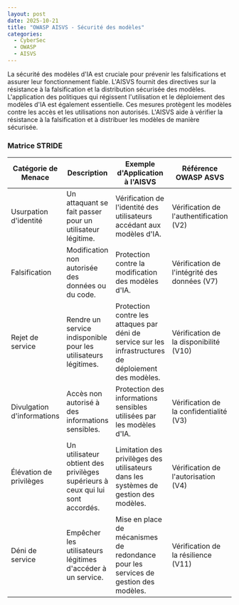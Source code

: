 ```yaml
---
layout: post
date: 2025-10-21
title: "OWASP AISVS - Sécurité des modèles"
categories:
  - CyberSec
  - OWASP
  - AISVS
---
```



La sécurité des modèles d'IA est cruciale pour prévenir les falsifications et assurer leur fonctionnement fiable.
L'AISVS fournit des directives sur la résistance à la falsification et la distribution sécurisée des modèles.
L'application des politiques qui régissent l'utilisation et le déploiement des modèles d'IA est également essentielle.
Ces mesures protègent les modèles contre les accès et les utilisations non autorisés. L'AISVS aide à vérifier la
résistance à la falsification et à distribuer les modèles de manière sécurisée.

### Matrice STRIDE

| Catégorie de Menace        | Description                                                                    | Exemple d'Application à l'AISVS                                                                        | Référence OWASP ASVS                         | Référence CWE                                                                                                    |
|----------------------------|--------------------------------------------------------------------------------|--------------------------------------------------------------------------------------------------------|----------------------------------------------|------------------------------------------------------------------------------------------------------------------|
| Usurpation d'identité      | Un attaquant se fait passer pour un utilisateur légitime.                      | Vérification de l'identité des utilisateurs accédant aux modèles d'IA.                                 | Vérification de l'authentification (V2)      | [CWE-287: Improper Authentication](https://cwe.mitre.org/data/definitions/287.html)                              |
| Falsification              | Modification non autorisée des données ou du code.                             | Protection contre la modification des modèles d'IA.                                                    | Vérification de l'intégrité des données (V7) | [CWE-345: Insufficient Verification of Data Authenticity](https://cwe.mitre.org/data/definitions/345.html)       |
| Rejet de service           | Rendre un service indisponible pour les utilisateurs légitimes.                | Protection contre les attaques par déni de service sur les infrastructures de déploiement des modèles. | Vérification de la disponibilité (V10)       | [CWE-400: Uncontrolled Resource Consumption](https://cwe.mitre.org/data/definitions/400.html)                    |
| Divulgation d'informations | Accès non autorisé à des informations sensibles.                               | Protection des informations sensibles utilisées par les modèles d'IA.                                  | Vérification de la confidentialité (V3)      | [CWE-200: Information Exposure](https://cwe.mitre.org/data/definitions/200.html)                                 |
| Élévation de privilèges    | Un utilisateur obtient des privilèges supérieurs à ceux qui lui sont accordés. | Limitation des privilèges des utilisateurs dans les systèmes de gestion des modèles.                   | Vérification de l'autorisation (V4)          | [CWE-269: Improper Privilege Management](https://cwe.mitre.org/data/definitions/269.html)                        |
| Déni de service            | Empêcher les utilisateurs légitimes d'accéder à un service.                    | Mise en place de mécanismes de redondance pour les services de gestion des modèles.                    | Vérification de la résilience (V11)          | [CWE-770: Allocation of Resources Without Limits or Throttling](https://cwe.mitre.org/data/definitions/770.html) |
